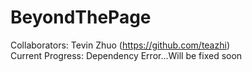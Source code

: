 # BeyondThePage

Collaborators: Tevin Zhuo (https://github.com/teazhi)  
Current Progress: Dependency Error...Will be fixed soon

